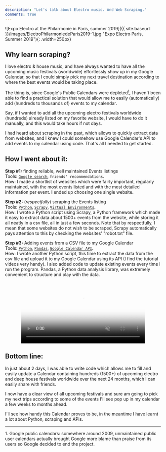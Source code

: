 ```yaml
---
description: "Let's talk about Electro music. And Web Scraping."
comments: true
---
```


![Expo Electro at the Philarmonie in Paris, summer 2019]({{ site.baseurl }}/images/ElectroPhilarmoniedeParis2019-1.jpg "Expo Electro Paris, Summer 2019"){: .width=250px}

## Why learn scraping?

I love electro & house music, and have always wanted to have all the upcoming music festivals (worldwide) effortlessly show up in my Google Calendar, so that I could simply pick my next travel destination according to where the best events would be taking place.

The thing is, since Google's Public Calendars were depleted[<sup>1</sup>](#1), I haven't been able to find a practical solution that would allow me to easily (automatically) add (hundreds to thousands of) events to my calendar.

Say, if I wanted to add all the upcoming electro festivals worldwide (hundreds) already listed on my favorite website, I would have to do it manually, and this would take hours if not days.

I had heard about scraping in the past, which allows to quickly extract data from websites, and I knew I could somehow use Google Calendar's API to add events to my calendar using code. That's all I needed to get started.


## How I went about it:

**Step #1:** finding reliable, well maintained Events listings  
Tools: [`Google search`](https://www.google.com/), `friends' recommendations`.  
How: I made a shortlist of websites which were fairly important, regularly maintained, with the most events listed and with the most detailed information per event. I ended up choosing one single website.

**Step #2:** (_respectfully_) scraping the Events listing  
Tools: [`Python`](https://www.python.org/), [`Scrapy`](https://scrapy.org/), [`Virtual Environments`](https://www.pythonforbeginners.com/basics/how-to-use-python-virtualenv/).  
How: I wrote a Python script using Scrapy, a Python framework which made it easy to extract data about 1500+ events from the website, while storing it all neatly in a csv file, all in just a few seconds. 
Note that by respectfully, I mean that some websites do not wish to be scraped, Scrapy automatically pays attention to this by checking the websites' "robot.txt" file.

**Step #3:** Adding events from a CSV file to my Google Calendar  
Tools: [`Python`](https://www.python.org/), [`Pandas`](https://pandas.pydata.org/), [`Google Calendar API`](https://developers.google.com/calendar/).  
How: I wrote another Python script, this time to extract the data from the csv file and upload it to my Google Calendar using its API (I find the tutorial videos very handy). I also added code to update existing events every time I run the program. Pandas, a Python data analysis library, was extremely convenient to structure and play with the data.    
<center>
    <figure class="video_container">
      <video controls="true" allowfullscreen="true" poster="{{ site.baseurl }}/images/festoches.png" height="200" muted="true">
        <source src="{{ site.baseurl }}/images/festoches.m4v" type="video/mp4">
      </video>
    </figure>
</center>


## Bottom line:

In just about 2 days, I was able to write code which allows me to fill and easily update a Calendar containing hundreds (1500+) of upcoming electro and deep house festivals worldwide over the next 24 months, which I can easily share with friends.

I now have a clear view of all upcoming festivals and sure am going to pick my next trips according to some of the events I'll see pop up in my calendar a few weeks to months ahead.

I'll see how handy this Calendar proves to be, in the meantime I have learnt a lot about Python, scraping and APIs.

****

<a class="anchor" id="1">1</a>. Google public calendars: somewhere around 2009, unmaintained public user calendars actually brought Google more blame than praise from its users so Google decided to end the project.